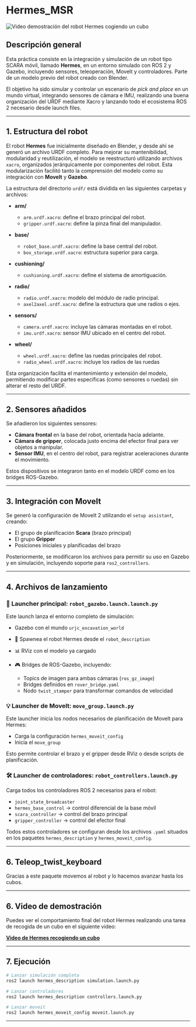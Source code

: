 # Hermes\_MSR

![Video demostración del robot Hermes cogiendo un cubo](https://drive.google.com/file/d/164FAdJ3IyVZkYIRyUjzqT3uezJm92M24/view?usp=sharing)

## Descripción general

Esta práctica consiste en la integración y simulación de un robot tipo SCARA móvil, llamado **Hermes**, en un entorno simulado con ROS 2 y Gazebo, incluyendo sensores, teleoperación, MoveIt y controladores. Parte de un modelo previo del robot creado con Blender.

El objetivo ha sido simular y controlar un escenario de *pick and place* en un mundo virtual, integrando sensores de cámara e IMU, realizando una buena organización del URDF mediante Xacro y lanzando todo el ecosistema ROS 2 necesario desde launch files.

---

## 1. Estructura del robot

El robot **Hermes** fue inicialmente diseñado en Blender, y desde ahí se generó un archivo URDF completo. Para mejorar su mantenibilidad, modularidad y reutilización, el modelo se reestructuró utilizando archivos `xacro`, organizados jerárquicamente por componentes del robot. Esta modularización facilitó tanto la comprensión del modelo como su integración con **MoveIt** y **Gazebo**.

La estructura del directorio `urdf/` está dividida en las siguientes carpetas y archivos:

- **arm/**
  - `arm.urdf.xacro`: define el brazo principal del robot.
  - `gripper.urdf.xacro`: define la pinza final del manipulador.
  
- **base/**
  - `robot_base.urdf.xacro`: define la base central del robot.
  - `box_storage.urdf.xacro`: estructura superior para carga.
  
- **cushioning/**
  - `cushioning.urdf.xacro`: define el sistema de amortiguación.
  
- **radio/**
  - `radio.urdf.xacro`: modelo del módulo de radio principal.
  - `axel2axel.urdf.xacro`: define la estructura que une radios o ejes.

- **sensors/**
  - `camera.urdf.xacro`: incluye las cámaras montadas en el robot.
  - `imu.urdf.xacro`: sensor IMU ubicado en el centro del robot.

- **wheel/**
  - `wheel.urdf.xacro`: define las ruedas principales del robot.
  - `radio_wheel.urdf.xacro`: incluye los radios de las ruedas

Esta organización facilita el mantenimiento y extensión del modelo, permitiendo modificar partes específicas (como sensores o ruedas) sin alterar el resto del URDF.


---

## 2. Sensores añadidos

Se añadieron los siguientes sensores:

* **Cámara frontal** en la base del robot, orientada hacia adelante.
* **Cámara de gripper**, colocada justo encima del efector final para ver objetos a manipular.
* **Sensor IMU**, en el centro del robot, para registrar aceleraciones durante el movimiento.

Estos dispositivos se integraron tanto en el modelo URDF como en los bridges ROS-Gazebo.

---

## 3. Integración con MoveIt

Se generó la configuración de MoveIt 2 utilizando el `setup assistant`, creando:

* El grupo de planificación **Scara** (brazo principal)
* El grupo **Gripper**
* Posiciones iniciales y planificadas del brazo

Posteriormente, se modificaron los archivos para permitir su uso en Gazebo y en simulación, incluyendo soporte para `ros2_controllers`.

---

## 4. Archivos de lanzamiento

### 🚀 Launcher principal: `robot_gazebo.launch.launch.py`

Este launch lanza el entorno completo de simulación:

* Gazebo con el mundo `urjc_excavation_world`
* 🚗 Spawnea el robot Hermes desde el `robot_description`
* 📊 RViz con el modelo ya cargado
* 🎮 Bridges de ROS-Gazebo, incluyendo:

  * Topics de imagen para ambas cámaras (`ros_gz_image`)
  * Bridges definidos en `rover_bridge.yaml`
  * Nodo `twist_stamper` para transformar comandos de velocidad

### 💡 Launcher de MoveIt: `move_group.launch.py`

Este launcher inicia los nodos necesarios de planificación de MoveIt para Hermes:

* Carga la configuración `hermes_moveit_config`
* Inicia el `move_group`

Esto permite controlar el brazo y el gripper desde RViz o desde scripts de planificación.

### 🛠️ Launcher de controladores: `robot_controllers.launch.py`

Carga todos los controladores ROS 2 necesarios para el robot:

* `joint_state_broadcaster`
* `hermes_base_control` → control diferencial de la base móvil
* `scara_controller` → control del brazo principal
* `gripper_controller` → control del efector final

Todos estos controladores se configuran desde los archivos `.yaml` situados en los paquetes `hermes_description` y `hermes_moveit_config`.

---

## 6. Teleop_twist_keyboard
Gracias a este paquete movemos al robot y lo hacemos avanzar hasta los cubos.

---

## 6. Video de demostración

Puedes ver el comportamiento final del robot Hermes realizando una tarea de recogida de un cubo en el siguiente video:

**[Video de Hermes recogiendo un cubo](https://drive.google.com/file/d/164FAdJ3IyVZkYIRyUjzqT3uezJm92M24/view?usp=sharing)**

---

## 7. Ejecución

```bash
# Lanzar simulación completa
ros2 launch hermes_description simulation.launch.py

# Lanzar controladores
ros2 launch hermes_description controllers.launch.py

# Lanzar moveit
ros2 launch hermes_moveit_config moveit.launch.py
```

---
